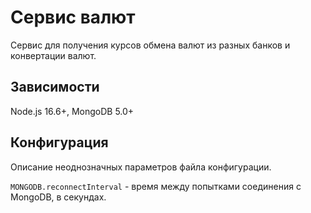 # Сервис валют
Сервис для получения курсов обмена валют из разных банков и конвертации валют.

## Зависимости
Node.js 16.6+, MongoDB 5.0+

## Конфигурация
Описание неоднозначных параметров файла конфигурации.

`MONGODB.reconnectInterval` - время между попытками соединения с MongoDB, в секундах.
